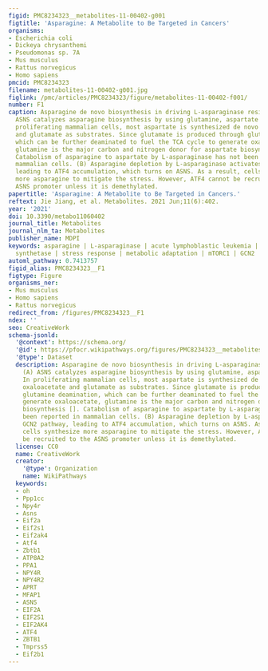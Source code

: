 ```yaml
---
figid: PMC8234323__metabolites-11-00402-g001
figtitle: 'Asparagine: A Metabolite to Be Targeted in Cancers'
organisms:
- Escherichia coli
- Dickeya chrysanthemi
- Pseudomonas sp. 7A
- Mus musculus
- Rattus norvegicus
- Homo sapiens
pmcid: PMC8234323
filename: metabolites-11-00402-g001.jpg
figlink: /pmc/articles/PMC8234323/figure/metabolites-11-00402-f001/
number: F1
caption: Asparagine de novo biosynthesis in driving L-asparaginase resistance. (A)
  ASNS catalyzes asparagine biosynthesis by using glutamine, aspartate and ATP. In
  proliferating mammalian cells, most aspartate is synthesized de novo by using oxaloacetate
  and glutamate as substrates. Since glutamate is produced through glutamine deamination,
  which can be further deaminated to fuel the TCA cycle to generate oxaloacetate,
  glutamine is the major carbon and nitrogen donor for aspartate biosynthesis [].
  Catabolism of asparagine to aspartate by L-asparaginase has not been reported in
  mammalian cells. (B) Asparagine depletion by L-asparaginase activates GCN2 pathway,
  leading to ATF4 accumulation, which turns on ASNS. As a result, cells synthesize
  more asparagine to mitigate the stress. However, ATF4 cannot be recruited to the
  ASNS promoter unless it is demethylated.
papertitle: 'Asparagine: A Metabolite to Be Targeted in Cancers.'
reftext: Jie Jiang, et al. Metabolites. 2021 Jun;11(6):402.
year: '2021'
doi: 10.3390/metabo11060402
journal_title: Metabolites
journal_nlm_ta: Metabolites
publisher_name: MDPI
keywords: asparagine | L-asparaginase | acute lymphoblastic leukemia | asparagine
  synthetase | stress response | metabolic adaptation | mTORC1 | GCN2 | ATF4
automl_pathway: 0.7413757
figid_alias: PMC8234323__F1
figtype: Figure
organisms_ner:
- Mus musculus
- Homo sapiens
- Rattus norvegicus
redirect_from: /figures/PMC8234323__F1
ndex: ''
seo: CreativeWork
schema-jsonld:
  '@context': https://schema.org/
  '@id': https://pfocr.wikipathways.org/figures/PMC8234323__metabolites-11-00402-g001.html
  '@type': Dataset
  description: Asparagine de novo biosynthesis in driving L-asparaginase resistance.
    (A) ASNS catalyzes asparagine biosynthesis by using glutamine, aspartate and ATP.
    In proliferating mammalian cells, most aspartate is synthesized de novo by using
    oxaloacetate and glutamate as substrates. Since glutamate is produced through
    glutamine deamination, which can be further deaminated to fuel the TCA cycle to
    generate oxaloacetate, glutamine is the major carbon and nitrogen donor for aspartate
    biosynthesis []. Catabolism of asparagine to aspartate by L-asparaginase has not
    been reported in mammalian cells. (B) Asparagine depletion by L-asparaginase activates
    GCN2 pathway, leading to ATF4 accumulation, which turns on ASNS. As a result,
    cells synthesize more asparagine to mitigate the stress. However, ATF4 cannot
    be recruited to the ASNS promoter unless it is demethylated.
  license: CC0
  name: CreativeWork
  creator:
    '@type': Organization
    name: WikiPathways
  keywords:
  - oh
  - Ppp1cc
  - Npy4r
  - Asns
  - Eif2a
  - Eif2s1
  - Eif2ak4
  - Atf4
  - Zbtb1
  - ATP8A2
  - PPA1
  - NPY4R
  - NPY4R2
  - APRT
  - MFAP1
  - ASNS
  - EIF2A
  - EIF2S1
  - EIF2AK4
  - ATF4
  - ZBTB1
  - Tmprss5
  - Eif2b1
---
```

